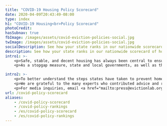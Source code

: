 ```yaml
---
title: "COVID-19 Housing Policy Scorecard"
date: 2020-04-09T20:43:49-08:00
type: index
h1: "COVID-19 Housing<br>Policy Scorecard"
photoCredit:
hasSubnav: true
fbImage: /images/assets/covid-eviction-policies-social.jpg
twImage: /images/assets/covid-eviction-policies-social.jpg
socialDescription: See how your state ranks in our nationwide scorecard of housing policies in response to COVID-19.
description: See how your state ranks in our nationwide scorecard of housing policies in response to COVID-19.
intro1: >- 
    <p>Safe, stable, and decent housing has always been central to ensuring health and stability. Today, with the United States focused on containing the COVID-19 pandemic, the broader and longstanding issue of income and housing insecurity has quickly become paramount to the health of an entire nation.</p> 
    <p>As a stopgap measure, state and local governments, as well as the U.S. Department of Housing and Urban Development (HUD), have issued partial emergency eviction and foreclosure moratoriums to prevent families and individuals from losing their homes during the COVID-19 outbreak. These emergency measures vary greatly in form and degree of protection. While some of the moratoriums block evictions today, the vast majority still allow for widespread eviction as soon as state and federal emergency declarations expire. To prevent the deleterious health consequences of eviction and an escalating economic crisis, states are beginning to pursue strategies to ensure safe, decent, and stable housing during and after the pandemic.</p>

intro2: >-
    <p>To better understand the steps states have taken to prevent homelessness during and after the pandemic, the Eviction Lab and Columbia Law School’s Professor Emily Benfer have developed a policy scorecard for each state, distilling the contents of thousands of newly-released emergency orders, declarations, and legislation into a clear set of critical measures included in, and left out of, state-level pandemic responses related to eviction and housing. Our scoring methodology can be found <a href="/covid-housing-scorecard-methods">here</a>.</p> 
    <p>We are grateful to the many experts who contributed advice and research assistance to the scorecard. A list of partners who contributed can be found <a href="/covid-housing-scorecard-methods/#acknowledgements">here</a>. To find community organizations focused on housing and eviction in your community, visit <a href="https://justshelter.org" target="_blank">JustShelter.org</a>. For local emergency ordinances, please consult our <a href="https://evictionlab.org/covid-eviction-policies/">policy tracker</a>. A list of resources built by other organizations is available <a href="/covid-housing-scorecard-methods/#outside-resources">here</a>.</p>
    <p>For media inquiries, email <a href="mailto:press@evictionlab.org">press@evictionlab.org</a>. To provide tips and feedback on the tool, email <a href="mailto:info@evictionlab.org">info@evictionlab.org</a>.</p>
url: /covid-policy-scorecard
aliases:
    - /covid-policy-scorecard
    - /covid-policy-rankings
    - /es/covid-policy-scorecard
    - /es/covid-policy-rankings
---
```

